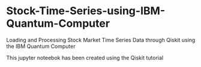 # Stock-Time-Series-using-IBM-Quantum-Computer
 Loading and Processing Stock Market Time Series Data through Qiskit using the IBM Quantum Computer 
 
 This jupyter noteebok has been created using the Qiskit tutorial
